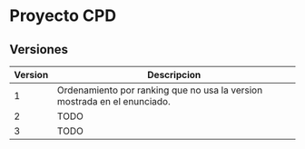 # Proyecto CPD


## Versiones

| Version | Descripcion |
| ------- | ----------- |
| 1 | Ordenamiento por ranking que no usa la version mostrada en el enunciado. |
| 2 | TODO |
| 3 | TODO |